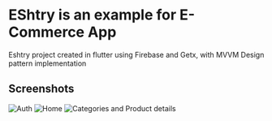 # EShtry is an example for E-Commerce App 

Eshtry project created in flutter using Firebase and Getx, with MVVM Design pattern implementation

## Screenshots


![Auth](https://github.com/madsamarty/E-Shtry/blob/master/assets/images/1.jpg)
![Home](https://github.com/madsamarty/E-Shtry/blob/master/assets/images/2.jpg)
![Categories and Product details](https://github.com/madsamarty/E-Shtry/blob/master/assets/images/3.jpg)

